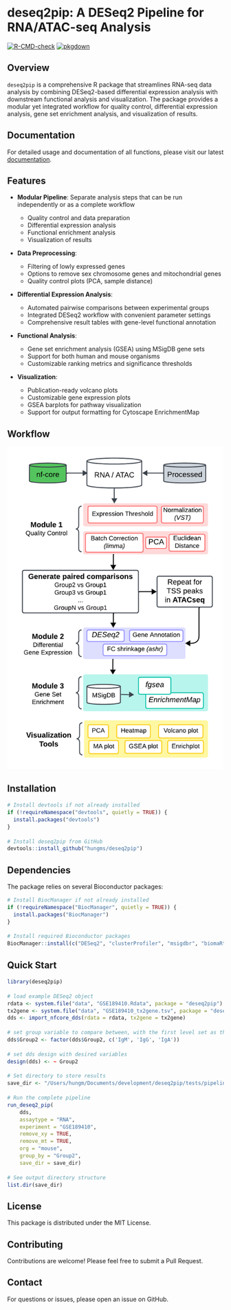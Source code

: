 # deseq2pip: A DESeq2 Pipeline for RNA/ATAC-seq Analysis

[![R-CMD-check](https://github.com/hungms/deseq2pip/workflows/R-CMD-check/badge.svg)](https://github.com/hungms/deseq2pip/actions)
[![pkgdown](https://github.com/hungms/deseq2pip/workflows/pkgdown/badge.svg)](https://github.com/hungms/deseq2pip/actions)

## Overview

`deseq2pip` is a comprehensive R package that streamlines RNA-seq data analysis by combining DESeq2-based differential expression analysis with downstream functional analysis and visualization. The package provides a modular yet integrated workflow for quality control, differential expression analysis, gene set enrichment analysis, and visualization of results.

## Documentation

For detailed usage and documentation of all functions, please visit our latest [documentation](https://hungms.github.io/deseq2pip).

## Features

- **Modular Pipeline**: Separate analysis steps that can be run independently or as a complete workflow
  - Quality control and data preparation
  - Differential expression analysis
  - Functional enrichment analysis
  - Visualization of results

- **Data Preprocessing**:
  - Filtering of lowly expressed genes
  - Options to remove sex chromosome genes and mitochondrial genes
  - Quality control plots (PCA, sample distance)

- **Differential Expression Analysis**:
  - Automated pairwise comparisons between experimental groups
  - Integrated DESeq2 workflow with convenient parameter settings
  - Comprehensive result tables with gene-level functional annotation

- **Functional Analysis**:
  - Gene set enrichment analysis (GSEA) using MSigDB gene sets
  - Support for both human and mouse organisms
  - Customizable ranking metrics and significance thresholds

- **Visualization**:
  - Publication-ready volcano plots
  - Customizable gene expression plots
  - GSEA barplots for pathway visualization
  - Support for output formatting for Cytoscape EnrichmentMap


## Workflow
![deseq2pip workflow](deseq2pip_workflow.png)

## Installation

```r
# Install devtools if not already installed
if (!requireNamespace("devtools", quietly = TRUE)) {
  install.packages("devtools")
}

# Install deseq2pip from GitHub
devtools::install_github("hungms/deseq2pip")
```

## Dependencies

The package relies on several Bioconductor packages:

```r
# Install BiocManager if not already installed
if (!requireNamespace("BiocManager", quietly = TRUE)) {
  install.packages("BiocManager")
}

# Install required Bioconductor packages
BiocManager::install(c("DESeq2", "clusterProfiler", "msigdbr", "biomaRt"))
```

## Quick Start

```r
library(deseq2pip)

# load example DESeq2 object
rdata <- system.file("data", "GSE189410.Rdata", package = "deseq2pip")
tx2gene <- system.file("data", "GSE189410_tx2gene.tsv", package = "deseq2pip")
dds <- import_nfcore_dds(rdata = rdata, tx2gene = tx2gene)

# set group variable to compare between, with the first level set as the reference
dds$Group2 <- factor(dds$Group2, c('IgM', 'IgG', 'IgA'))

# set dds design with desired variables
design(dds) <- ~ Group2

# Set directory to store results
save_dir <- "/Users/hungm/Documents/development/deseq2pip/tests/pipeline/"

# Run the complete pipeline
run_deseq2_pip(
    dds,
    assaytype = "RNA",
    experiment = "GSE189410",
    remove_xy = TRUE,
    remove_mt = TRUE,
    org = "mouse",
    group_by = "Group2",
    save_dir = save_dir)

# See output directory structure
list.dir(save_dir)

```

## License

This package is distributed under the MIT License.

## Contributing

Contributions are welcome! Please feel free to submit a Pull Request.

## Contact

For questions or issues, please open an issue on GitHub.